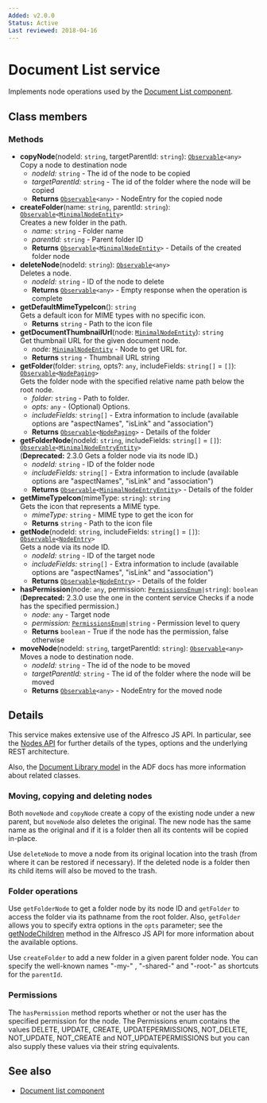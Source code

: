 ```yaml
---
Added: v2.0.0
Status: Active
Last reviewed: 2018-04-16
---
```


# Document List service

Implements node operations used by the [Document List component](../content-services/document-list.component.md).

## Class members

### Methods

-   **copyNode**(nodeId: `string`, targetParentId: `string`): [`Observable`](http://reactivex.io/documentation/observable.html)`<any>`<br/>
    Copy a node to destination node
    -   _nodeId:_ `string`  - The id of the node to be copied
    -   _targetParentId:_ `string`  - The id of the folder where the node will be copied
    -   **Returns** [`Observable`](http://reactivex.io/documentation/observable.html)`<any>` - NodeEntry for the copied node
-   **createFolder**(name: `string`, parentId: `string`): [`Observable`](http://reactivex.io/documentation/observable.html)`<`[`MinimalNodeEntity`](../content-services/document-library.model.md)`>`<br/>
    Creates a new folder in the path.
    -   _name:_ `string`  - Folder name
    -   _parentId:_ `string`  - Parent folder ID
    -   **Returns** [`Observable`](http://reactivex.io/documentation/observable.html)`<`[`MinimalNodeEntity`](../content-services/document-library.model.md)`>` - Details of the created folder node
-   **deleteNode**(nodeId: `string`): [`Observable`](http://reactivex.io/documentation/observable.html)`<any>`<br/>
    Deletes a node.
    -   _nodeId:_ `string`  - ID of the node to delete
    -   **Returns** [`Observable`](http://reactivex.io/documentation/observable.html)`<any>` - Empty response when the operation is complete
-   **getDefaultMimeTypeIcon**(): `string`<br/>
    Gets a default icon for MIME types with no specific icon.
    -   **Returns** `string` - Path to the icon file
-   **getDocumentThumbnailUrl**(node: [`MinimalNodeEntity`](../content-services/document-library.model.md)): `string`<br/>
    Get thumbnail URL for the given document node.
    -   _node:_ [`MinimalNodeEntity`](../content-services/document-library.model.md)  - Node to get URL for.
    -   **Returns** `string` - Thumbnail URL string
-   **getFolder**(folder: `string`, opts?: `any`, includeFields: `string[]` = `[]`): [`Observable`](http://reactivex.io/documentation/observable.html)`<`[`NodePaging`](../../lib/content-services/document-list/models/document-library.model.ts)`>`<br/>
    Gets the folder node with the specified relative name path below the root node.
    -   _folder:_ `string`  - Path to folder.
    -   _opts:_ `any`  - (Optional) Options.
    -   _includeFields:_ `string[]`  - Extra information to include (available options are "aspectNames", "isLink" and "association")
    -   **Returns** [`Observable`](http://reactivex.io/documentation/observable.html)`<`[`NodePaging`](../../lib/content-services/document-list/models/document-library.model.ts)`>` - Details of the folder
-   **getFolderNode**(nodeId: `string`, includeFields: `string[]` = `[]`): [`Observable`](http://reactivex.io/documentation/observable.html)`<`[`MinimalNodeEntryEntity`](../content-services/document-library.model.md)`>`<br/>
    (**Deprecated:** 2.3.0 Gets a folder node via its node ID.) 
    -   _nodeId:_ `string`  - ID of the folder node
    -   _includeFields:_ `string[]`  - Extra information to include (available options are "aspectNames", "isLink" and "association")
    -   **Returns** [`Observable`](http://reactivex.io/documentation/observable.html)`<`[`MinimalNodeEntryEntity`](../content-services/document-library.model.md)`>` - Details of the folder
-   **getMimeTypeIcon**(mimeType: `string`): `string`<br/>
    Gets the icon that represents a MIME type.
    -   _mimeType:_ `string`  - MIME type to get the icon for
    -   **Returns** `string` - Path to the icon file
-   **getNode**(nodeId: `string`, includeFields: `string[]` = `[]`): [`Observable`](http://reactivex.io/documentation/observable.html)`<`[`NodeEntry`](https://github.com/Alfresco/alfresco-js-api/blob/master/src/alfresco-core-rest-api/docs/NodeEntry.md)`>`<br/>
    Gets a node via its node ID.
    -   _nodeId:_ `string`  - ID of the target node
    -   _includeFields:_ `string[]`  - Extra information to include (available options are "aspectNames", "isLink" and "association")
    -   **Returns** [`Observable`](http://reactivex.io/documentation/observable.html)`<`[`NodeEntry`](https://github.com/Alfresco/alfresco-js-api/blob/master/src/alfresco-core-rest-api/docs/NodeEntry.md)`>` - Details of the folder
-   **hasPermission**(node: `any`, permission: [`PermissionsEnum`](../../lib/core/models/permissions.enum.ts)`|string`): `boolean`<br/>
    (**Deprecated:** 2.3.0 use the one in the content service Checks if a node has the specified permission.) 
    -   _node:_ `any`  - Target node
    -   _permission:_ [`PermissionsEnum`](../../lib/core/models/permissions.enum.ts)`|string`  - Permission level to query
    -   **Returns** `boolean` - True if the node has the permission, false otherwise
-   **moveNode**(nodeId: `string`, targetParentId: `string`): [`Observable`](http://reactivex.io/documentation/observable.html)`<any>`<br/>
    Moves a node to destination node.
    -   _nodeId:_ `string`  - The id of the node to be moved
    -   _targetParentId:_ `string`  - The id of the folder where the node will be moved
    -   **Returns** [`Observable`](http://reactivex.io/documentation/observable.html)`<any>` - NodeEntry for the moved node

## Details

This service makes extensive use of the Alfresco JS API. In particular,
see the
[Nodes API](https://github.com/Alfresco/alfresco-js-api/blob/master/src/alfresco-core-rest-api/docs/NodesApi.md#getNodeChildren)
for further details of the types, options and the underlying REST architecture.

Also, the [Document Library model](document-library.model.md) in the ADF docs has
more information about related classes.

### Moving, copying and deleting nodes

Both `moveNode` and `copyNode` create a copy of the existing node under a new
parent, but `moveNode` also deletes the original. The new node has the same
name as the original and if it is a folder then all its contents will be copied
in-place.

Use `deleteNode` to move a node from its original location into the trash (from
where it can be restored if necessary). If the deleted node is a folder then its
child items will also be moved to the trash.

### Folder operations

Use `getFolderNode` to get a folder node by its node ID and `getFolder` to access
the folder via its pathname from the root folder. Also, `getFolder` allows you to
specify extra options in the `opts` parameter; see the
[getNodeChildren](https://github.com/Alfresco/alfresco-js-api/blob/master/src/alfresco-core-rest-api/docs/NodesApi.md#getNodeChildren)
method in the Alfresco JS API for more information about the available options.

Use `createFolder` to add a new folder in a given parent folder node. You can
specify the well-known names "-my-" , "-shared-" and "-root-" as shortcuts for
the `parentId`.

### Permissions

The `hasPermission` method reports whether or not the user has the specified permission for the
node. The Permissions enum contains the values DELETE, UPDATE, CREATE, UPDATEPERMISSIONS, NOT_DELETE, NOT_UPDATE, NOT_CREATE and NOT_UPDATEPERMISSIONS but you can also supply these
values via their string equivalents.

## See also

-   [Document list component](document-list.component.md)
